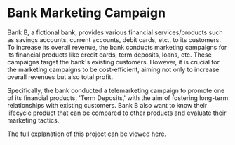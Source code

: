 # Bank Marketing Campaign

Bank B, a fictional bank, provides various financial services/products such as savings accounts, current accounts, debit cards, etc., to its customers. To increase its overall revenue, the bank conducts marketing campaigns for its financial products like credit cards, term deposits, loans, etc. These campaigns target the bank's existing customers. However, it is crucial for the marketing campaigns to be cost-efficient, aiming not only to increase overall revenues but also total profit.

Specifically, the bank conducted a telemarketing campaign to promote one of its financial products, 'Term Deposits,' with the aim of fostering long-term relationships with existing customers. Bank B also want to know their lifecycle product that can be compared to other products and evaluate their marketing tactics.

The full explanation of this project can be viewed [here](https://docs.google.com/presentation/d/1S__dvT_SuF-DcmORy019T-5DmHL09bBK/edit?usp=sharing&ouid=110400976351407872936&rtpof=true&sd=true).
